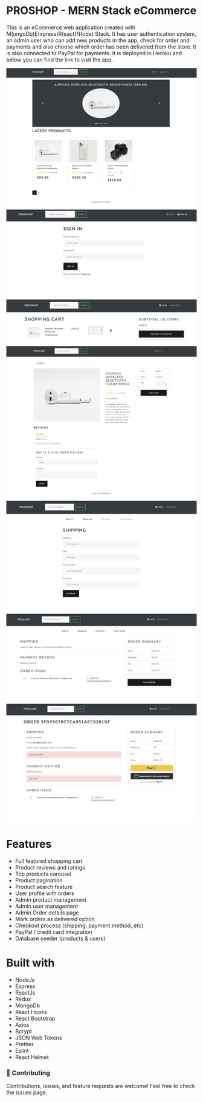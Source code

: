 # PROSHOP - MERN Stack eCommerce

This is an eCommerce web application created with M(ongoDb)E(xpress)R(eact)N(ode) Stack. It has user authentication system, an admin user who can add new products in the app, check for order and payments and also choose which order has been delivered from the store. It is also connected to PayPal for payments. It is deployed in Heroku and below you can find the link to visit the app.

![Landing Page](frontend/src/assets/homepage.png)
![Sign In Page](frontend/src/assets/signin.png)
![Cart Page](frontend/src/assets/cart.png)
![Product Page](frontend/src/assets/product.png)
![Place Order Page](frontend/src/assets/shipping.png)
![Shipping Details Page](frontend/src/assets/placeOrder.png)
![Payment Page](frontend/src/assets/paymentPage.png)

# Features

- Full featured shopping cart
- Product reviews and ratings
- Top products carousel
- Product pagination
- Product search feature
- User profile with orders
- Admin product management
- Admin user management
- Admin Order details page
- Mark orders as delivered option
- Checkout process (shipping, payment method, etc)
- PayPal / credit card integration
- Database seeder (products & users)

# Built with

- NodeJs
- Express
- ReactJs
- Redux
- MongoDb
- React Hooks
- React Bootstrap
- Axios
- Bcrypt
- JSON Web Tokens
- Prettier
- Eslint
- React Helmet

### 🤝 Contributing

Contributions, issues, and feature requests are welcome!
Feel free to check the issues page.
